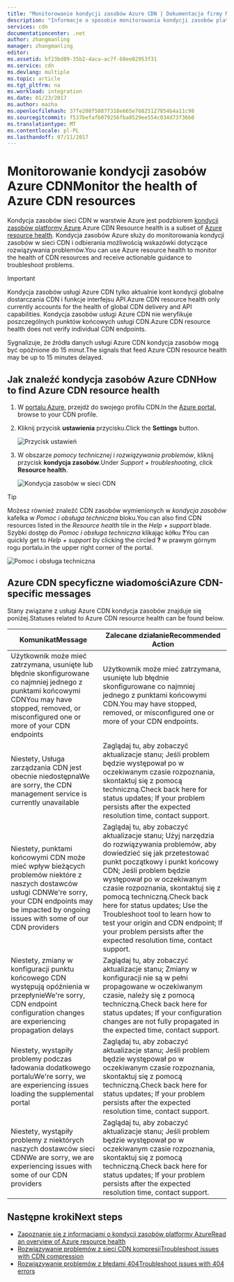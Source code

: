 ```yaml
---
title: "Monitorowanie kondycji zasobów Azure CDN | Dokumentacja firmy Microsoft"
description: "Informacje o sposobie monitorowania kondycji zasobów platformy Azure CDN przy użyciu kondycja zasobów Azure."
services: cdn
documentationcenter: .net
author: zhangmanling
manager: zhangmanling
editor: 
ms.assetid: bf23bd89-35b2-4aca-ac7f-68ee02953f31
ms.service: cdn
ms.devlang: multiple
ms.topic: article
ms.tgt_pltfrm: na
ms.workload: integration
ms.date: 01/23/2017
ms.author: mazha
ms.openlocfilehash: 37fe208f5087f318e665e76825127854b4a11c98
ms.sourcegitcommit: f537befafb079256fba0529ee554c034d73f36b0
ms.translationtype: MT
ms.contentlocale: pl-PL
ms.lasthandoff: 07/11/2017
---
```

# <a name="monitor-the-health-of-azure-cdn-resources"></a><span data-ttu-id="987a2-103">Monitorowanie kondycji zasobów Azure CDN</span><span class="sxs-lookup"><span data-stu-id="987a2-103">Monitor the health of Azure CDN resources</span></span>
  
<span data-ttu-id="987a2-104">Kondycja zasobów sieci CDN w warstwie Azure jest podzbiorem [kondycji zasobów platformy Azure](../resource-health/resource-health-overview.md).</span><span class="sxs-lookup"><span data-stu-id="987a2-104">Azure CDN Resource health is a subset of [Azure resource health](../resource-health/resource-health-overview.md).</span></span>  <span data-ttu-id="987a2-105">Kondycja zasobów Azure służy do monitorowania kondycji zasobów w sieci CDN i odbierania możliwością wskazówki dotyczące rozwiązywania problemów.</span><span class="sxs-lookup"><span data-stu-id="987a2-105">You can use Azure resource health to monitor the health of CDN resources and receive actionable guidance to troubleshoot problems.</span></span>

>[!IMPORTANT] 
><span data-ttu-id="987a2-106">Kondycja zasobów usługi Azure CDN tylko aktualnie kont kondycji globalne dostarczania CDN i funkcje interfejsu API.</span><span class="sxs-lookup"><span data-stu-id="987a2-106">Azure CDN resource health only currently accounts for the health of global CDN delivery and API capabilities.</span></span>  <span data-ttu-id="987a2-107">Kondycja zasobów usługi Azure CDN nie weryfikuje poszczególnych punktów końcowych usługi CDN.</span><span class="sxs-lookup"><span data-stu-id="987a2-107">Azure CDN resource health does not verify individual CDN endpoints.</span></span>
>
><span data-ttu-id="987a2-108">Sygnalizuje, że źródła danych usługi Azure CDN kondycja zasobów mogą być opóźnione do 15 minut.</span><span class="sxs-lookup"><span data-stu-id="987a2-108">The signals that feed Azure CDN resource health may be up to 15 minutes delayed.</span></span>

## <a name="how-to-find-azure-cdn-resource-health"></a><span data-ttu-id="987a2-109">Jak znaleźć kondycja zasobów Azure CDN</span><span class="sxs-lookup"><span data-stu-id="987a2-109">How to find Azure CDN resource health</span></span>

1. <span data-ttu-id="987a2-110">W [portalu Azure](https://portal.azure.com), przejdź do swojego profilu CDN.</span><span class="sxs-lookup"><span data-stu-id="987a2-110">In the [Azure portal](https://portal.azure.com), browse to your CDN profile.</span></span>

2. <span data-ttu-id="987a2-111">Kliknij przycisk **ustawienia** przycisku.</span><span class="sxs-lookup"><span data-stu-id="987a2-111">Click the **Settings** button.</span></span>

    ![Przycisk ustawień](./media/cdn-resource-health/cdn-profile-settings.png)

3. <span data-ttu-id="987a2-113">W obszarze *pomocy technicznej i rozwiązywania problemów*, kliknij przycisk **kondycja zasobów**.</span><span class="sxs-lookup"><span data-stu-id="987a2-113">Under *Support + troubleshooting*, click **Resource health**.</span></span>

    ![Kondycja zasobów w sieci CDN](./media/cdn-resource-health/cdn-resource-health3.png)

>[!TIP] 
><span data-ttu-id="987a2-115">Możesz również znaleźć CDN zasobów wymienionych w *kondycja zasobów* kafelka w *Pomoc i obsługa techniczna* bloku.</span><span class="sxs-lookup"><span data-stu-id="987a2-115">You can also find CDN resources listed in the *Resource health* tile in the *Help + support* blade.</span></span>  <span data-ttu-id="987a2-116">Szybki dostęp do *Pomoc i obsługa techniczna* klikając kółku **?**</span><span class="sxs-lookup"><span data-stu-id="987a2-116">You can quickly get to *Help + support* by clicking the circled **?**</span></span> <span data-ttu-id="987a2-117">w prawym górnym rogu portalu.</span><span class="sxs-lookup"><span data-stu-id="987a2-117">in the upper right corner of the portal.</span></span>
>
> ![Pomoc i obsługa techniczna](./media/cdn-resource-health/cdn-help-support.png)

## <a name="azure-cdn-specific-messages"></a><span data-ttu-id="987a2-119">Azure CDN specyficzne wiadomości</span><span class="sxs-lookup"><span data-stu-id="987a2-119">Azure CDN-specific messages</span></span>

<span data-ttu-id="987a2-120">Stany związane z usługi Azure CDN kondycja zasobów znajduje się poniżej.</span><span class="sxs-lookup"><span data-stu-id="987a2-120">Statuses related to Azure CDN resource health can be found below.</span></span>

|<span data-ttu-id="987a2-121">Komunikat</span><span class="sxs-lookup"><span data-stu-id="987a2-121">Message</span></span> | <span data-ttu-id="987a2-122">Zalecane działanie</span><span class="sxs-lookup"><span data-stu-id="987a2-122">Recommended Action</span></span> |
|---|---|
|<span data-ttu-id="987a2-123">Użytkownik może mieć zatrzymana, usunięte lub błędnie skonfigurowane co najmniej jednego z punktami końcowymi CDN</span><span class="sxs-lookup"><span data-stu-id="987a2-123">You may have stopped, removed, or misconfigured one or more of your CDN endpoints</span></span> | <span data-ttu-id="987a2-124">Użytkownik może mieć zatrzymana, usunięte lub błędnie skonfigurowane co najmniej jednego z punktami końcowymi CDN.</span><span class="sxs-lookup"><span data-stu-id="987a2-124">You may have stopped, removed, or misconfigured one or more of your CDN endpoints.</span></span>|
|<span data-ttu-id="987a2-125">Niestety, Usługa zarządzania CDN jest obecnie niedostępna</span><span class="sxs-lookup"><span data-stu-id="987a2-125">We are sorry, the CDN management service is currently unavailable</span></span> | <span data-ttu-id="987a2-126">Zaglądaj tu, aby zobaczyć aktualizacje stanu; Jeśli problem będzie występował po w oczekiwanym czasie rozpoznania, skontaktuj się z pomocą techniczną.</span><span class="sxs-lookup"><span data-stu-id="987a2-126">Check back here for status updates; If your problem persists after the expected resolution time, contact support.</span></span>|
|<span data-ttu-id="987a2-127">Niestety, punktami końcowymi CDN może mieć wpływ bieżących problemów niektóre z naszych dostawców usługi CDN</span><span class="sxs-lookup"><span data-stu-id="987a2-127">We're sorry, your CDN endpoints may be impacted by ongoing issues with some of our CDN providers</span></span> | <span data-ttu-id="987a2-128">Zaglądaj tu, aby zobaczyć aktualizacje stanu; Użyj narzędzia do rozwiązywania problemów, aby dowiedzieć się jak przetestować punkt początkowy i punkt końcowy CDN; Jeśli problem będzie występował po w oczekiwanym czasie rozpoznania, skontaktuj się z pomocą techniczną.</span><span class="sxs-lookup"><span data-stu-id="987a2-128">Check back here for status updates; Use the Troubleshoot tool to learn how to test your origin and CDN endpoint; If your problem persists after the expected resolution time, contact support.</span></span> |
|<span data-ttu-id="987a2-129">Niestety, zmiany w konfiguracji punktu końcowego CDN występują opóźnienia w przepłynie</span><span class="sxs-lookup"><span data-stu-id="987a2-129">We're sorry, CDN endpoint configuration changes are experiencing propagation delays</span></span> | <span data-ttu-id="987a2-130">Zaglądaj tu, aby zobaczyć aktualizacje stanu; Zmiany w konfiguracji nie są w pełni propagowane w oczekiwanym czasie, należy się z pomocą techniczną.</span><span class="sxs-lookup"><span data-stu-id="987a2-130">Check back here for status updates; If your configuration changes are not fully propagated in the expected time, contact support.</span></span>|
|<span data-ttu-id="987a2-131">Niestety, wystąpiły problemy podczas ładowania dodatkowego portalu</span><span class="sxs-lookup"><span data-stu-id="987a2-131">We're sorry, we are experiencing issues loading the supplemental portal</span></span> | <span data-ttu-id="987a2-132">Zaglądaj tu, aby zobaczyć aktualizacje stanu; Jeśli problem będzie występował po w oczekiwanym czasie rozpoznania, skontaktuj się z pomocą techniczną.</span><span class="sxs-lookup"><span data-stu-id="987a2-132">Check back here for status updates; If your problem persists after the expected resolution time, contact support.</span></span>|
<span data-ttu-id="987a2-133">Niestety, wystąpiły problemy z niektórych naszych dostawców sieci CDN</span><span class="sxs-lookup"><span data-stu-id="987a2-133">We are sorry, we are experiencing issues with some of our CDN providers</span></span> | <span data-ttu-id="987a2-134">Zaglądaj tu, aby zobaczyć aktualizacje stanu; Jeśli problem będzie występował po w oczekiwanym czasie rozpoznania, skontaktuj się z pomocą techniczną.</span><span class="sxs-lookup"><span data-stu-id="987a2-134">Check back here for status updates; If your problem persists after the expected resolution time, contact support.</span></span> |

## <a name="next-steps"></a><span data-ttu-id="987a2-135">Następne kroki</span><span class="sxs-lookup"><span data-stu-id="987a2-135">Next steps</span></span>

- [<span data-ttu-id="987a2-136">Zapoznanie się z informacjami o kondycji zasobów platformy Azure</span><span class="sxs-lookup"><span data-stu-id="987a2-136">Read an overview of Azure resource health</span></span>](../resource-health/resource-health-overview.md)
- [<span data-ttu-id="987a2-137">Rozwiązywanie problemów z sieci CDN kompresji</span><span class="sxs-lookup"><span data-stu-id="987a2-137">Troubleshoot issues with CDN compression</span></span>](./cdn-troubleshoot-compression.md)
- [<span data-ttu-id="987a2-138">Rozwiązywanie problemów z błędami 404</span><span class="sxs-lookup"><span data-stu-id="987a2-138">Troubleshoot issues with 404 errors</span></span>](./cdn-troubleshoot-endpoint.md)